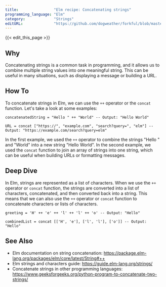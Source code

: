 ```yaml
---
title:                "Elm recipe: Concatenating strings"
programming_language: "Elm"
category:             "Strings"
editURL:              "https://github.com/dogweather/forkful/blob/master/content/en/elm/concatenating-strings.md"
---
```


{{< edit_this_page >}}

## Why

Concatenating strings is a common task in programming, and it allows us to combine multiple string values into one meaningful string. This can be useful in many situations, such as displaying a message or building a URL.

## How To

To concatenate strings in Elm, we can use the `++` operator or the `concat` function. Let's take a look at some examples:

```
concatenatedString = "Hello " ++ "World" -- Output: "Hello World"
```

```
URL = concat ["https://", "example.com", "search?query=", "elm"] -- Output: "https://example.com/search?query=elm"
```

In the first example, we used the `++` operator to combine the strings "Hello " and "World" into a new string "Hello World". In the second example, we used the `concat` function to join an array of strings into one string, which can be useful when building URLs or formatting messages.

## Deep Dive

In Elm, strings are represented as a list of characters. When we use the `++` operator or `concat` function, the strings are converted into a list of characters, concatenated, and then converted back into a string. This means that we can also use the `++` operator or `concat` function to concatenate characters or lists of characters.

```
greeting = 'H' ++ 'e' ++ 'l' ++ 'l' ++ 'o' -- Output: "Hello"
```

```
combinedList = concat [['H', 'e'], ['l', 'l'], ['o']] -- Output: "Hello"
```

## See Also

- Elm documentation on string concatenation: https://package.elm-lang.org/packages/elm/core/latest/String#++
- Elm strings and characters guide: https://guide.elm-lang.org/strings/
- Concatenate strings in other programming languages: https://www.geeksforgeeks.org/python-program-to-concatenate-two-strings/